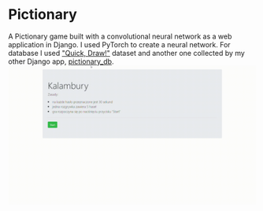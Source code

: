# Pictionary
A Pictionary game built with a convolutional neural network as a web application in Django. I used PyTorch to create a neural network. For database I used ["Quick, Draw!"](https://quickdraw.withgoogle.com/data) dataset and another one collected by my other Django app, [pictionary_db](https://github.com/alevsandra/pictionary_db).
![presentation](./static/images/presentation.gif)